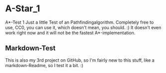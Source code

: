 # A-Star_1
A*-Test 1
Just a little Test of an Pathfindingalgorithm.
Completely free to use, CC0, you can use it, which doesn't mean, you should. :)
It doesn't even work right now and it will not be the fastest A*-implementation. 

## Markdown-Test
This is also my 3rd project on GitHub, so I'm fairly new to this stuff, like a markdown-Readme, so I test it a bit. :)

